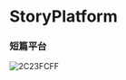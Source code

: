 # StoryPlatform







### 短篇平台

![2C23FCFF](https://user-images.githubusercontent.com/96817800/147644451-c185e94f-5a52-4b9c-8505-4696ccd5dbde.png)
